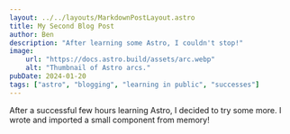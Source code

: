 ```yaml
---
layout: ../../layouts/MarkdownPostLayout.astro
title: My Second Blog Post
author: Ben
description: "After learning some Astro, I couldn't stop!"
image:
    url: "https://docs.astro.build/assets/arc.webp"
    alt: "Thumbnail of Astro arcs."
pubDate: 2024-01-20
tags: ["astro", "blogging", "learning in public", "successes"]
---
```

After a successful few hours learning Astro, I decided to try some more. I wrote and imported a small component from memory!